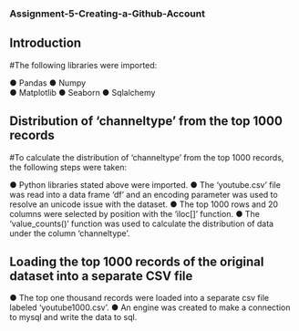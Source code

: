 ### Assignment-5-Creating-a-Github-Account

## Introduction

#The following libraries were imported:

●	Pandas
●	Numpy  
●	 Matplotlib
●	Seaborn
●	Sqlalchemy 

## Distribution of ‘channeltype’ from the top 1000 records
#To calculate the distribution of ‘channeltype’ from the top 1000 records, the following steps were taken:

●	Python libraries stated above were imported.
●	The ‘youtube.csv’ file was read into a data frame ‘df’ and an encoding parameter was used to resolve an unicode issue with the dataset. 
●	The top 1000 rows and 20 columns were selected by position with the ‘iloc[]’ function.
●	The ‘value_counts()’ function was used to calculate the distribution of data under the column ‘channeltype’.

## Loading the top 1000 records of the original dataset into a separate CSV file

●	The top one thousand records were loaded into a separate csv file labeled ‘youtube1000.csv’.
●	An engine was created to make a connection to mysql and write the data to sql.
